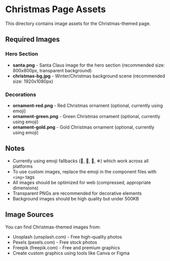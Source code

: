 # Christmas Page Assets

This directory contains image assets for the Christmas-themed page.

## Required Images

### Hero Section
- **santa.png** - Santa Claus image for the hero section (recommended size: 800x800px, transparent background)
- **christmas-bg.jpg** - Winter/Christmas background scene (recommended size: 1920x1080px)

### Decorations
- **ornament-red.png** - Red Christmas ornament (optional, currently using emoji)
- **ornament-green.png** - Green Christmas ornament (optional, currently using emoji)
- **ornament-gold.png** - Gold Christmas ornament (optional, currently using emoji)

## Notes
- Currently using emoji fallbacks (🎅, 🎄, 🎁, ❄) which work across all platforms
- To use custom images, replace the emoji in the component files with `<img>` tags
- All images should be optimized for web (compressed, appropriate dimensions)
- Transparent PNGs are recommended for decorative elements
- Background images should be high quality but under 500KB

## Image Sources
You can find Christmas-themed images from:
- Unsplash (unsplash.com) - Free high-quality photos
- Pexels (pexels.com) - Free stock photos
- Freepik (freepik.com) - Free and premium graphics
- Create custom graphics using tools like Canva or Figma

